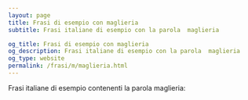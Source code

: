 ```yaml
---
layout: page
title: Frasi di esempio con maglieria 
subtitle: Frasi italiane di esempio con la parola  maglieria

og_title: Frasi di esempio con maglieria 
og_description: Frasi italiane di esempio con la parola  maglieria
og_type: website
permalink: /frasi/m/maglieria.html
---
```


Frasi italiane di esempio contenenti la parola maglieria:


